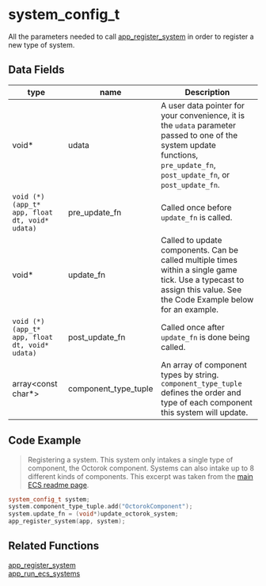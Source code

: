 # system_config_t

All the parameters needed to call [app_register_system](https://github.com/RandyGaul/cute_framework/blob/master/doc/ecs/app_register_system.md) in order to register a new type of system.

## Data Fields

type | name | Description
--- | --- | ---
void* | udata | A user data pointer for your convenience, it is the `udata` parameter passed to one of the system update functions, `pre_update_fn`, `post_update_fn`, or `post_update_fn`.
`void (*)(app_t* app, float dt, void* udata)` | pre_update_fn | Called once before `update_fn` is called.
void* | update_fn | Called to update components. Can be called multiple times within a single game tick. Use a typecast to assign this value. See the Code Example below for an example.
`void (*)(app_t* app, float dt, void* udata)` | post_update_fn | Called once after `update_fn` is done being called.
array<const char*> | component_type_tuple | An array of component types by string. `component_type_tuple` defines the order and type of each component this system will update.

## Code Example

> Registering a system. This system only intakes a single type of component, the Octorok component. Systems can also intake up to 8 different kinds of components. This excerpt was taken from the [main ECS readme page](https://github.com/RandyGaul/cute_framework/tree/master/doc/ecs).

```cpp
system_config_t system;
system.component_type_tuple.add("OctorokComponent");
system.update_fn = (void*)update_octorok_system;
app_register_system(app, system);
```

## Related Functions

[app_register_system](https://github.com/RandyGaul/cute_framework/tree/master/doc/ecs/app_register_system.md)  
[app_run_ecs_systems](https://github.com/RandyGaul/cute_framework/tree/master/doc/ecs/app_run_ecs_systems.md)  
